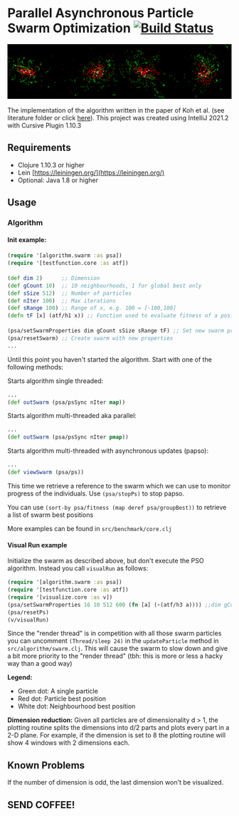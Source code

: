# Parallel Asynchronous Particle Swarm Optimization  [![Build Status](https://app.travis-ci.com/wurstbroteater/papso.svg?token=p8UbHeQhFdd4xZrZhbxs&branch=main)](https://app.travis-ci.com/wurstbroteater/papso)

![visualized swarm using 8 dimenions](https://github.com/wurstbroteater/papso/blob/main/doc/logo.png?raw=true)

The implementation of the algorithm written in the paper of Koh et al. (see literature folder or click [here](https://www.ncbi.nlm.nih.gov/pmc/articles/PMC1769316/)). This project was created using IntelliJ 2021.2 with Cursive Plugin 1.10.3

## Requirements
 - Clojure 1.10.3 or higher
 - Lein [https://leiningen.org/](https://leiningen.org/)
 - Optional: Java 1.8 or higher

## Usage
### Algorithm

#### Init example:
```clojure
(require '[algorithm.swarm :as psa])
(require '[testfunction.core :as atf])

(def dim 2)      ;; Dimension
(def gCount 10)  ;; 10 neighbourhoods, 1 for global best only
(def sSize 512)  ;; Number of particles
(def nIter 100)  ;; Max iterations
(def sRange 100) ;; Range of x, e.g. 100 = [-100,100]
(defn tF [x] (atf/h1 x)) ;; Function used to evaluate fitness of a position

(psa/setSwarmProperties dim gCount sSize sRange tF) ;; Set new swarm properties
(psa/resetSwarm) ;; Create swarm with new properties
...
```
Until this point you haven't started the algorithm. Start with one of the following methods:

Starts algorithm single threaded:
```clojure
...
(def outSwarm (psa/psSync nIter map))
```

Starts algorithm multi-threaded aka parallel:
```clojure
...
(def outSwarm (psa/psSync nIter pmap))
```

Starts algorithm multi-threaded with asynchronous updates (papso):
```clojure
...
(def viewSwarm (psa/ps))
```
This time we retrieve a reference to the swarm which we can use to monitor progress of the individuals.
Use `(psa/stopPs)` to stop papso.

You can use `(sort-by psa/fitness (map deref psa/groupBest))` to retrieve a list of swarm best positions

More examples can be found in `src/benchmark/core.clj`

#### Visual Run example
Initialize the swarm as described above, but don't execute the PSO algorithm. Instead you call `visualRun` as follows:
```clojure
(require '[algorithm.swarm :as psa])
(require '[testfunction.core :as atf])
(require '[visualize.core :as v])
(psa/setSwarmProperties 16 10 512 600 (fn [a] (-(atf/h3 a)))) ;;dim gCount sSize nIter sRange tF
(psa/resetPs)
(v/visualRun)
```
Since the "render thread" is in competition with all those swarm particles you can uncomment `(Thread/sleep 24)` in the `updateParticle` method in `src/algorithm/swarm.clj`. This will cause the swarm to slow down and give a bit more priority to the "render thread" (tbh: this is more or less a hacky way than a good way)

**Legend:**
- Green dot: A single particle
- Red dot: Particle best position
- White dot: Neighbourhood best position

**Dimension reduction:**
Given all particles are of dimensionality d > 1, the plotting routine splits the dimensions into d/2 parts and plots every part in a 2-D plane.
For example, if the dimension is set to 8 the plotting routine will show 4 windows with 2 dimensions each.

## Known Problems
If the number of dimension is odd, the last dimension won't be visualized.

## SEND COFFEE!
